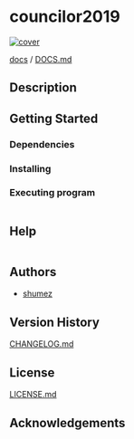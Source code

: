 <!--
Filename: 	README.md
Project: 	/Users/shume/Developer/election/councilor2019
Author: 	shumez <https://github.com/shumez>
Created: 	2019-07-12 20:26:0
Modified: 	2019-07-12 20:27:19
-----
Copyright (c) 2019 shumez
-->

# councilor2019

[![cover](img/)][img]


[docs] / [DOCS.md]


## Description


## Getting Started



### Dependencies



### Installing



### Executing program

```
```

## Help

```
```

## Authors

* [shumez]

## Version History

[CHANGELOG.md]

## License

[LICENSE.md]


## Acknowledgements


<!-- ------------------------------- -->
[shumez]: shumez
[img]: img/
[DOCS.md]: docs/DOCS.md
[docs]: docs/
[CHANGELOG.md]: CHANGELOG.md
[LICENSE.md]: LICENSE.md

